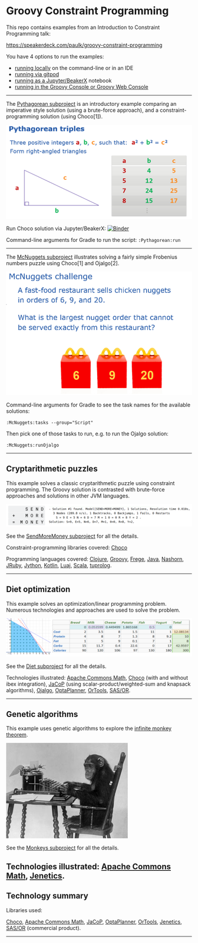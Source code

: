 # Groovy Constraint Programming

This repo contains examples from an Introduction to Constraint Programming talk:

https://speakerdeck.com/paulk/groovy-constraint-programming

You have 4 options to run the examples:

* [running locally](docs/RunningLocal.md) on the command-line or in an IDE
* [running via gitpod](docs/RunningGitpod.md)
* [running as a Jupyter/BeakerX](docs/RunningBeakerX.md) notebook
* [running in the Groovy Console or Groovy Web Console](docs/RunningConsole.md)

---

The [Pythagorean subproject](subprojects/Pythagorean/)
is an introductory example comparing an imperative style solution (using a brute-force approach), and
a constraint-programming solution (using Choco[1]).

![Pythagorean](docs/images/Pythagorean.png)

Run Choco solution via Jupyter/BeakerX:
[![Binder](https://mybinder.org/badge_logo.svg)](https://mybinder.org/v2/gh/paulk-asert/groovy-constraint-programming/master?filepath=subprojects%2FPythagorean%2Fsrc%2Fmain%2Fnotebook%2FPythagorean.ipynb)

Command-line arguments for Gradle to run the script:
`:Pythagorean:run`

---

The [McNuggets subproject](subprojects/McNuggets/)
illustrates solving a fairly simple Frobenius numbers puzzle
using Choco[1] and Ojalgo[2].

![McNuggets](docs/images/McNuggets.png)

Command-line arguments for Gradle to see the task names for the available solutions:
```
:McNuggets:tasks --group="Script"
```
Then pick one of those tasks to run, e.g. to run the Ojalgo solution:
```
:McNuggets:runOjalgo
```

---

## Cryptarithmetic puzzles

This example solves a classic cryptarithmetic puzzle using constraint programming.
The Groovy solution is contrasted with brute-force approaches and solutions in other JVM languages.

![Constraint programming](docs/images/cp_screenshot.png)

See the [SendMoreMoney subproject](subprojects/SendMoreMoney/) for all the details.

Constraint-programming libraries covered:
[Choco][]

Programming languages covered:
[Clojure][],
[Groovy][],
[Frege][],
[Java][],
[Nashorn][],
[JRuby][],
[Jython][],
[Kotlin][],
[Luaj][],
[Scala][],
[tuprolog][].

---

## Diet optimization

This example solves an optimization/linear programming problem.
Numerous technologies and approaches are used to solve the problem.

![Linear programming](docs/images/lp_screenshot.png)

See the [Diet subproject](subprojects/Diet/) for all the details.

Technologies illustrated:
[Apache Commons Math][],
[Choco][] (with and without ibex integration),
[JaCoP][] (using scalar-product/weighted-sum and knapsack algorithms),
[Ojalgo][],
[OptaPlanner][],
[OrTools][],
[SAS/OR][].

---

## Genetic algorithms

This example uses genetic algorithms to explore the
[infinite monkey theorem](https://en.wikipedia.org/wiki/Infinite_monkey_theorem).

![Chimpanzee at keyboard](docs/images/Chimpanzee.png)

See the [Monkeys subproject](subprojects/Monkeys/) for all the details.

Technologies illustrated:
[Apache Commons Math][],
[Jenetics][].
---

## Technology summary

Libraries used:

[Choco][],
[Apache Commons Math][],
[JaCoP][],
[OptaPlanner][],
[OrTools][],
[Jenetics][],
[SAS/OR][] (commercial product).

[Apache Commons Math]: https://commons.apache.org/proper/commons-math/
[Choco]: http://www.choco-solver.org/
[Ojalgo]: https://www.ojalgo.org/
[JaCoP]: https://github.com/radsz/jacop
[OptaPlanner]: https://www.optaplanner.org/
[OrTools]: https://developers.google.com/optimization "Google OR Tools"
[SAS/OR]: https://www.sas.com/en_us/software/or.html
[Jenetics]: https://jenetics.io/

[Clojure]: https://clojure.org/
[Groovy]: https://groovy-lang.org/
[Frege]: https://github.com/Frege/frege "JVM Haskell"
[Java]: https://www.java.com/
[Nashorn]: https://docs.oracle.com/javase/10/nashorn/ "JavaScript for JVM up to JDK"
[JRuby]: https://www.jruby.org/ "Ruby for the JVM"
[Jython]: https://www.jython.org/ "Python for the JVM"
[Kotlin]: https://kotlinlang.org/
[Luaj]: https://github.com/luaj/luaj "LUA for the JVM"
[Scala]: https://www.scala-lang.org/
[tuprolog]: http://apice.unibo.it/xwiki/bin/view/Tuprolog/ "A prolog for the JVM"

---

